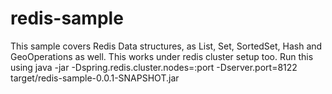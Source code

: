 # redis-sample
This sample covers Redis Data structures, as List, Set, SortedSet, Hash and GeoOperations as well. This works under redis cluster setup too.
Run this using java -jar -Dspring.redis.cluster.nodes=<Redis Cluster-IP>:port -Dserver.port=8122 target/redis-sample-0.0.1-SNAPSHOT.jar
